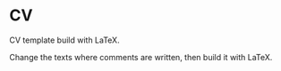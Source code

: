 # CV

CV template build with LaTeX.

Change the texts where comments are written, then build it with LaTeX.
